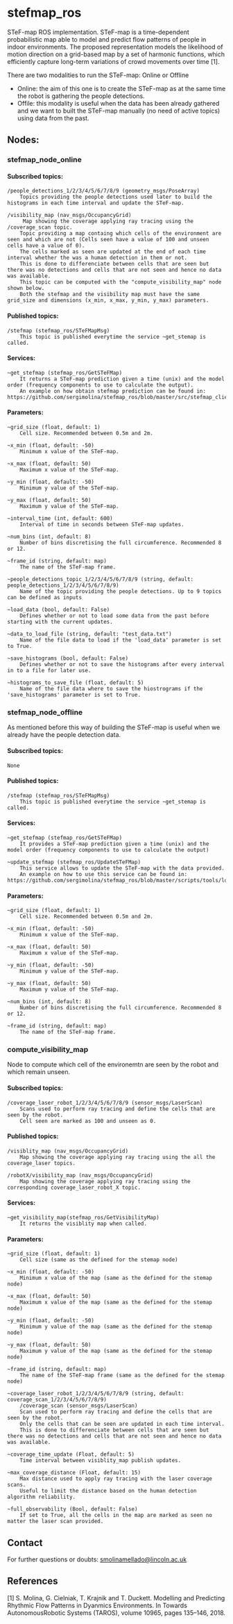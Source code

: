 # stefmap_ros
STeF-map ROS implementation.
STeF-map is a time-dependent probabilistic map able to model and predict flow patterns of people in indoor environments. The proposed representation models the likelihood of motion direction on a grid-based map by a set of harmonic functions, which efficiently capture long-term variations of crowd movements over time [1].


There are two modalities to run the STeF-map: Online or Offline
- Online: the aim of this one is to create the STeF-map as at the same time the robot is gathering the people detections.
- Offile: this modality is useful when the data has been already gathered and we want to built the STeF-map manually (no need of active topics) using data from the past.

## Nodes:
### stefmap_node_online

#### Subscribed topics:
    /people_detections_1/2/3/4/5/6/7/8/9 (geometry_msgs/PoseArray)
        Topics providing the people detections used later to build the histograms in each time interval and update the STeF-map.
        
    /visibility_map (nav_msgs/OccupancyGrid)
         Map showing the coverage applying ray tracing using the /coverage_scan topic.
        Topic providing a map containg which cells of the environment are seen and which are not (Cells seen have a value of 100 and unseen cells have a value of 0). 
        The cells marked as seen are updated at the end of each time interval whether the was a human detection in them or not. 
        This is done to differenciate between cells that are seen but there was no detections and cells that are not seen and hence no data was available. 
        This topic can be computed with the "compute_visibility_map" node shown below. 
        Both the stefmap and the visibility map must have the same grid_size and dimensions (x_min, x_max, y_min, y_max) parameters.

#### Published topics:
    /stefmap (stefmap_ros/STeFMapMsg)
        This topic is published everytime the service ~get_stemap is called.

#### Services:
    ~get_stefmap (stefmap_ros/GetSTeFMap)
        It returns a STeF-map prediction given a time (unix) and the model order (frequency components to use to calculate the output). 
        An example on how obtain stefmap prediction can be found in: https://github.com/sergimolina/stefmap_ros/blob/master/src/stefmap_client_currenttime.py

#### Parameters:
    ~grid_size (float, default: 1)  
        Cell size. Recommended between 0.5m and 2m.

    ~x_min (float, default: -50)    
        Minimum x value of the STeF-map.

    ~x_max (float, default: 50)     
        Maximum x value of the STeF-map.

    ~y_min (float, default: -50)
        Minimum y value of the STeF-map.

    ~y_max (float, default: 50)
        Maximum y value of the STeF-map.

    ~interval_time (int, default: 600)
        Interval of time in seconds between STeF-map updates.

    ~num_bins (int, default: 8)
        Number of bins discretising the full circumference. Recommended 8 or 12.

    ~frame_id (string, default: map)
        The name of the STeF-map frame.

    ~people_detections_topic_1/2/3/4/5/6/7/8/9 (string, default: people_detections_1/2/3/4/5/6/7/8/9)
        Name of the topic providing the people detections. Up to 9 topics can be defined as inputs

    ~load_data (bool, default: False)
        Defines whether or not to load some data from the past before starting with the current updates.
        
    ~data_to_load_file (string, default: "test_data.txt")
        Name of the file data to load if the 'load_data' parameter is set to True.
    
    ~save_histograms (bool, default: False)
        Defines whether or not to save the histograms after every interval in to a file for later use.
        
    ~histograms_to_save_file (float, default: 5)
        Name of the file data where to save the hiostrograms if the 'save_histograms' parameter is set to True.


### stefmap_node_offline
As mentioned before this way of building the STeF-map is useful when we already have the people detection data.
#### Subscribed topics:
    None
#### Published topics:
    /stefmap (stefmap_ros/STeFMapMsg)
        This topic is published everytime the service ~get_stemap is called.

#### Services:
    ~get_stefmap (stefmap_ros/GetSTeFMap)
        It provides a STeF-map prediction given a time (unix) and the model order (frequency components to use to calculate the output)
    
    ~update_stefmap (stefmap_ros/UpdateSTeFMap)
        This service allows to update the STeF-map with the data provided.
        An example on how to use this service can be found in: https://github.com/sergimolina/stefmap_ros/blob/master/scripts/tools/load_histograms.py
        

#### Parameters:
    ~grid_size (float, default: 1)  
        Cell size. Recommended between 0.5m and 2m.

    ~x_min (float, default: -50)    
        Minimum x value of the STeF-map.

    ~x_max (float, default: 50)     
        Maximum x value of the STeF-map.

    ~y_min (float, default: -50)
        Minimum y value of the STeF-map.

    ~y_max (float, default: 50)
        Maximum y value of the STeF-map.

    ~num_bins (int, default: 8)
        Number of bins discretising the full circumference. Recommended 8 or 12.

    ~frame_id (string, default: map)
        The name of the STeF-map frame.

### compute_visibility_map
Node to compute which cell of the environemtn are seen by the robot and which remain unseen.

#### Subscribed topics:
    /coverage_laser_robot_1/2/3/4/5/6/7/8/9 (sensor_msgs/LaserScan)
        Scans used to perform ray tracing and define the cells that are seen by the robot. 
        Cell seen are marked as 100 and unseen as 0.
        
#### Published topics:
    /visiblity_map (nav_msgs/OccupancyGrid)
        Map showing the coverage applying ray tracing using the all the coverage_laser topics.
    
    /robotX/visibility_map (nav_msgs/OccupancyGrid)
        Map showing the coverage applying ray tracing using the corresponding coverage_laser_robot_X topic.
        
#### Services:
    ~get_visibility_map(stefmap_ros/GetVisibilityMap)
        It returns the visiblity map when called.      

#### Parameters:
    ~grid_size (float, default: 1)  
        Cell size (same as the defined for the stemap node)

    ~x_min (float, default: -50)    
        Minimum x value of the map (same as the defined for the stemap node)

    ~x_max (float, default: 50)     
        Maximum x value of the map (same as the defined for the stemap node)

    ~y_min (float, default: -50)
        Minimum y value of the map (same as the defined for the stemap node)

    ~y_max (float, default: 50)
        Maximum y value of the map (same as the defined for the stemap node)

    ~frame_id (string, default: map)
        The name of the STeF-map frame (same as the defined for the stemap node)
           
    ~coverage_laser_robot_1/2/3/4/5/6/7/8/9 (string, default: coverage_scan_1/2/3/4/5/6/7/8/9)
        /coverage_scan (sensor_msgs/LaserScan)
        Scan used to perform ray tracing and define the cells that are seen by the robot. 
        Only the cells that can be seen are updated in each time interval. 
        This is done to differenciate between cells that are seen but there was no detections and cells that are not seen and hence no data was available.

    ~coverage_time_update (Float, default: 5)
        Time interval between visiblity_map publish updates.
        
    ~max_coverage_distance (Float, default: 15)
        Max distance used to apply ray tracing with the laser coverage scans. 
        Useful to limit the distance based on the human detection algorithm reliability.
    
    ~full_observability (Bool, default: False)
        If set to True, all the cells in the map are marked as seen no matter the laser scan provided.


## Contact
For further questions or doubts: smolinamellado@lincoln.ac.uk

## References
[1] S. Molina, G. Cielniak, T. Krajnik and T. Duckett. Modelling and Predicting Rhythmic Flow Patterns in Dyanmics Environments. In Towards  AutonomousRobotic Systems (TAROS), volume 10965, pages 135–146, 2018. 
